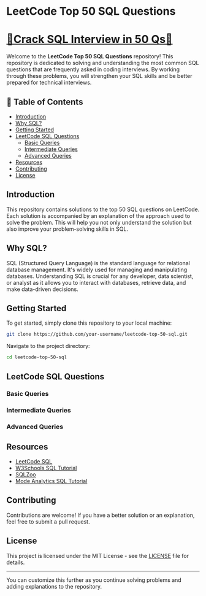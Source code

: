 # LeetCode Top 50 SQL Questions

# [🎯Crack SQL Interview in 50 Qs🎯](https://leetcode.com/studyplan/top-sql-50/)
Welcome to the **LeetCode Top 50 SQL Questions** repository! This repository is dedicated to solving and understanding the most common SQL questions that are frequently asked in coding interviews. By working through these problems, you will strengthen your SQL skills and be better prepared for technical interviews.

## 📝 Table of Contents

- [Introduction](#introduction)
- [Why SQL?](#why-sql)
- [Getting Started](#getting-started)
- [LeetCode SQL Questions](#leetcode-sql-questions)
  - [Basic Queries](#basic-queries)
  - [Intermediate Queries](#intermediate-queries)
  - [Advanced Queries](#advanced-queries)
- [Resources](#resources)
- [Contributing](#contributing)
- [License](#license)

## Introduction

This repository contains solutions to the top 50 SQL questions on LeetCode. Each solution is accompanied by an explanation of the approach used to solve the problem. This will help you not only understand the solution but also improve your problem-solving skills in SQL.

## Why SQL?

SQL (Structured Query Language) is the standard language for relational database management. It's widely used for managing and manipulating databases. Understanding SQL is crucial for any developer, data scientist, or analyst as it allows you to interact with databases, retrieve data, and make data-driven decisions.

## Getting Started

To get started, simply clone this repository to your local machine:

```bash
git clone https://github.com/your-username/leetcode-top-50-sql.git
```

Navigate to the project directory:

```bash
cd leetcode-top-50-sql
```

## LeetCode SQL Questions

### Basic Queries

### Intermediate Queries

### Advanced Queries

## Resources

- [LeetCode SQL](https://leetcode.com/studyplan/top-sql-50/)
- [W3Schools SQL Tutorial](https://www.w3schools.com/sql/)
- [SQLZoo](https://sqlzoo.net/)
- [Mode Analytics SQL Tutorial](https://mode.com/sql-tutorial/)

## Contributing

Contributions are welcome! If you have a better solution or an explanation, feel free to submit a pull request.

## License

This project is licensed under the MIT License - see the [LICENSE](LICENSE) file for details.

---

You can customize this further as you continue solving problems and adding explanations to the repository.
